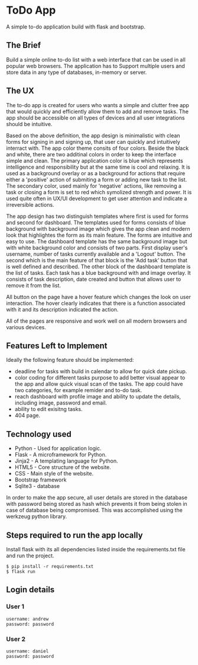 # ToDo App

A simple to-do application build with flask and bootstrap.

## The Brief

Build a simple online to-do list with a web interface that can be used in
all popular web browsers. The application has to Support multiple users and store data in
any type of databases, in-memory or server.

## The UX

The to-do app is created for users who wants a simple and clutter free app that would quickly and efficiently allow them to add and remove tasks. The app should be accessible on all types of devices and all user integrations should be intuitive.

Based on the above definition, the app design is minimalistic with clean forms for signing in and signing up, that user can quickly and intuitively interract with. The app color theme consits of four colors. Beside the black and white, there are two additinal colors in order to keep the interface simple and clean. The primary application color is blue which represents intelligence and responsibility but at the same time is cool and relaxing. It is used as a background overlay or as a background for actions that require either a 'positive' action of submiting a form or adding new task to the list. The secondary color, used mainly for 'negative' actions, like removing a task or closing a form is set to red which symolized strength and power. It is used quite often in UX/UI development to get user attention and indicate a irreversible actions.

The app design has two distinguish templates where first is used for forms and second for dashboard. The templates used for forms consists of blue background with background image which gives the app clean and modern look that highlightes the form as its main feature. The forms are intuitive and easy to use. The dashboard template has the same background image but with white background color and consists of two parts. First display user's username, number of tasks currently available and a 'Logout' button. The second which is the main feature of that block is the 'Add task' button that is well defined and described. The other block of the dashboard template is the list of tasks. Each task has a blue background with and image overlay. It consists of task description, date created and button that allows user to remove it from the list.

All button on the page have a hover feature which changes the look on user interaction. The hover clearly indicates that there is a function associated with it and its description indicated the action.

All of the pages are responsive and work well on all modern browsers and various devices.

## Features Left to Implement

Ideally the following feature should be implemented:

- deadline for tasks with build in calendar to allow for quick date pickup.
- color coding for different tasks purpose to add better visual appear to the app and allow quick visual scan of the tasks. The app could have two categories, for example remider and to-do task.
- reach dashboard with profile image and ability to update the details, including image, password and email.
- ability to edit exisitng tasks.
- 404 page.

## Technology used

- Python - Used for application logic.
- Flask - A microframework for Python.
- Jinja2 - A templating language for Python.
- HTML5 - Core structure of the website.
- CSS - Main style of the website.
- Bootstrap framework
- Sqlite3 - database

In order to make the app secure, all user details are stored in the database with password being stored as hash which prevents it from being stolen in case of database being compromised. This was accomplished using the werkzeug python library.

## Steps required to run the app locally

Install flask with its all dependencies listed inside the requirements.txt file and run the project.

```
$ pip install -r requirements.txt
$ flask run
```

## Login details

### User 1

```
username: andrew
password: password
```

### User 2

```
username: daniel
password: password
```
